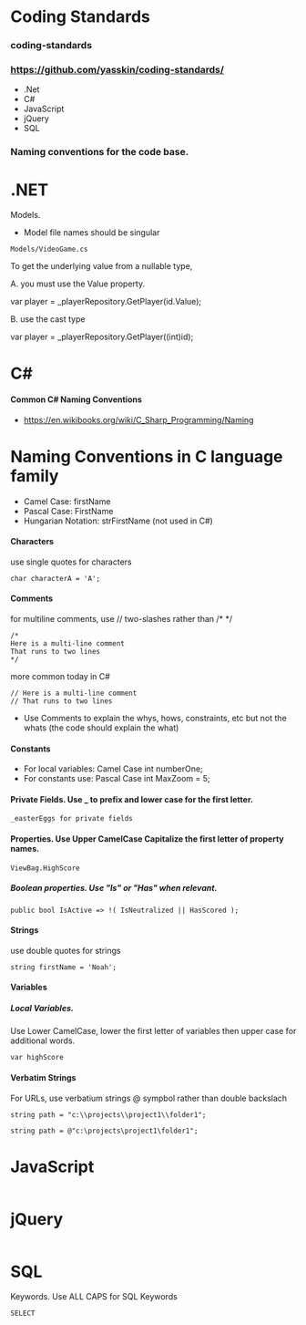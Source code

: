 # Coding Standards
### coding-standards
### https://github.com/yasskin/coding-standards/

* .Net
* C#
* JavaScript
* jQuery
* SQL

### Naming conventions for the code base.
 
# .NET

Models.

* Model file names should be singular
```
Models/VideoGame.cs
```

To get the underlying value from a nullable type, 

A. you must use the Value property.

var player = _playerRepository.GetPlayer(id.Value);

B. use the cast type 

var player = _playerRepository.GetPlayer((int)id);

# C#

#### Common C# Naming Conventions
* https://en.wikibooks.org/wiki/C_Sharp_Programming/Naming

# Naming Conventions in C language family
* Camel Case: firstName
* Pascal Case: FirstName 
* Hungarian Notation: strFirstName (not used in C#)

#### Characters

use single quotes for characters
```
char characterA = 'A';
```
#### Comments
for multiline comments, use // two-slashes rather than /* */
```
/*
Here is a multi-line comment
That runs to two lines
*/
```

more common today in C#
```
// Here is a multi-line comment
// That runs to two lines
```
* Use Comments to explain the whys, hows, constraints, etc but not the whats (the code should explain the what)

#### Constants

* For local variables: Camel Case int numberOne;
* For constants use: Pascal Case int MaxZoom = 5;

#### Private Fields. Use _ to prefix and lower case for the first letter.

```
_easterEggs for private fields 
```

#### Properties. Use Upper CamelCase Capitalize the first letter of property names.
```
ViewBag.HighScore
```

##### Boolean properties. Use "Is" or "Has" when relevant.
```
public bool IsActive => !( IsNeutralized || HasScored );
```

#### Strings

use double quotes for strings
```
string firstName = 'Noah';
```

#### Variables

##### Local Variables. 
Use Lower CamelCase, lower the first letter of variables then upper case for additional words.  
```
var highScore
```

#### Verbatim Strings 
For URLs, use verbatium strings @ sympbol rather than double backslach

```
string path = "c:\\projects\\project1\\folder1";

string path = @"c:\projects\project1\folder1";
```


# JavaScript

```

```

# jQuery

```

```
# SQL

Keywords. Use ALL CAPS for SQL Keywords
```
SELECT
```
